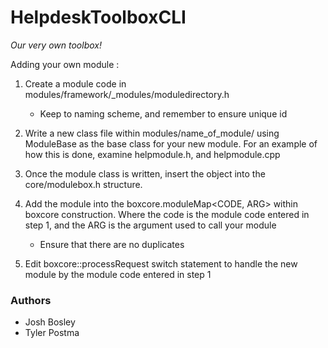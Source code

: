 # HelpdeskToolboxCLI
*Our very own toolbox!*

Adding your own module : 

1. Create a module code in modules/framework/_modules/moduledirectory.h
    - Keep to naming scheme, and remember to ensure unique id

2. Write a new class file within modules/name_of_module/ using ModuleBase as
    the base class for your new module. For an example of how this
    is done, examine helpmodule.h, and helpmodule.cpp

3. Once the module class is written, insert the object into the
    core/modulebox.h structure. 

4. Add the module into the boxcore.moduleMap<CODE, ARG> within
    boxcore construction.
    Where the code is the module code entered in step 1,
    and the ARG is the argument used to call your module
    - Ensure that there are no duplicates

5. Edit boxcore::processRequest switch statement to handle 
    the new module by the module code entered in step 1

### Authors

* Josh Bosley
* Tyler Postma





 
